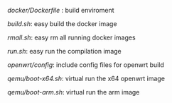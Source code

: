 *docker/Dockerfile* : build enviroment

*build.sh*: easy build the docker image

*rmall.sh*: easy rm all running docker images

*run.sh*: easy run the compilation image


*openwrt/config*: include config files for openwrt build

*qemu/boot-x64.sh*: virtual run the x64 openwrt image

*qemu/boot-arm.sh*: virtual run the arm image

